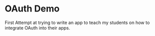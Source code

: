 # OAuth Demo
First Attempt at trying to write an app to teach my students on how to integrate OAuth into their apps.